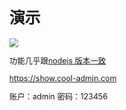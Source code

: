# 演示

![](/show/admin.png)

功能几乎跟[nodejs 版本一致](https://cool-js.com)

https://show.cool-admin.com

账户：admin
密码：123456
